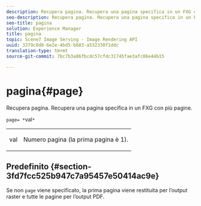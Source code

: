 ```yaml
---
description: Recupera pagina. Recupera una pagina specifica in un FXG con più pagine.
seo-description: Recupera pagina. Recupera una pagina specifica in un FXG con più pagine.
seo-title: pagina
solution: Experience Manager
title: pagina
topic: Scene7 Image Serving - Image Rendering API
uuid: 3379c8d8-6e2e-4bd5-b683-a532330f1ddc
translation-type: tm+mt
source-git-commit: 7bc7b3a86fbcdc57cfdc31745fae3afc06e44b15

---
```



# pagina{#page}

Recupera pagina. Recupera una pagina specifica in un FXG con più pagine.

`page= *`val`*`

<table id="simpletable_E92560F812B64A36A3D108CA7DEED5AC"> 
 <tr class="strow"> 
  <td class="stentry"> <p><span class="codeph"> <span class="varname"> val</span></span> </p> </td> 
  <td class="stentry"> <p>Numero pagina (la prima pagina è 1). </p></td> 
 </tr> 
</table>

## Predefinito {#section-3fd7fcc525b947c7a95457e50414ac9e}

Se non `page` viene specificato, la prima pagina viene restituita per l’output raster e tutte le pagine per l’output PDF.
